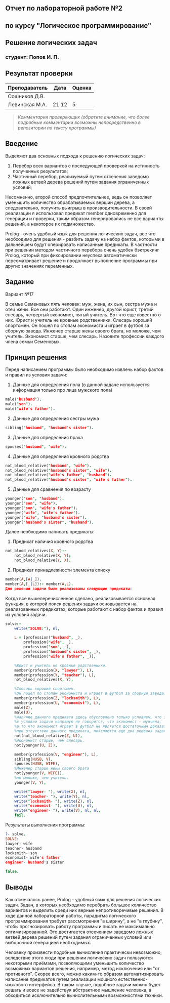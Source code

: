 ## Отчет по лабораторной работе №2
## по курсу "Логическое программирование"

## Решение логических задач

### студент: Попов И. П.

## Результат проверки

| Преподаватель     | Дата         |  Оценка       |
|-------------------|--------------|---------------|
| Сошников Д.В. |              |               |
| Левинская М.А.|    21.12     |      5        |

> *Комментарии проверяющих (обратите внимание, что более подробные комментарии возможны непосредственно в репозитории по тексту программы)*


## Введение

Выделяют два основных подхода к решению логических задач:
1. Перебор всех вариантов с последующей проверкой на истинность полученных результатов;
2. Частичный перебор, реализуемый путем отсечения заведомо ложных ветвей дерева решений путем задания ограниченных условий;

Несомненно, второй способ предпочтительнее, ведь он позволяет уменьшить количество обрабатываемых вершин дерева, а следовательно, получить выигрыш в производительности. В своей реализации я использовал предикат member одновременно для генерации и проверки, таким образом генерировались не все варианты решений, а некоторое их подмножество.

Prolog - очень удобный язык для решения логических задач, все что необходимо для решения - разбить задачу на набор фактов, которыми в дальнейшем будут оперировать написанные предикаты. В частности при решении методом частичного перебора очень удобен бэктрекинг Prolog, который при фиксировании неуспеха автоматически пересматривает решение и продолжает выполнение программы при других значениях переменных.

## Задание
Вариант №17

В семье Семеновых пять человек: муж, жена, их сын, сестра мужа и отец жены. Все они работают. Один инженер, другой юрист, третий слесарь, четвертый экономист, пятый учитель. Вот что еще известно о них. Юрист и учитель не кровные родственники. Слесарь хороший спортсмен. Он пошел по стопам экономиста и играет в футбол за сборную завода. Инженер старше жены своего брата, но моложе, чем учитель. Экономист старше, чем слесарь. Назовите профессии каждого члена семьи Семеновых.

## Принцип решения

Перед написанием программы было необходимо извлечь набор фактов и правил из условия задачи:
 
1. Данные для определения пола (в данной задаче используется информация только про лица мужского пола)
```prolog
male("husband").
male("son").
male("wife's father").
```
2. Данные для определения сестры мужа
```prolog
sibling("husband", "husband's sister").
```
3. Данные для определения брака
```prolog
spouses("husband", "wife").
```

4. Данные для определения кровного родства
```prolog
not_blood_relative("husband", "wife").
not_blood_relative("husband's sister", "wife").
not_blood_relative("wife's father", "husband").
not_blood_relative("husband's sister", "wife's father").
```

5. Данные для сравнения по возрасту
```prolog
younger("son", "husband").
younger("son", "wife").
younger("son", "wife's father").
younger("wife", "wife's father").
younger("wife", "husband's sister").
younger("husband's sister", "husband").
```
Далее необходимо написать предикаты:

1. Предикат наличия кровного родства
```prolog
not_blood_relatives(X, Y):- 
    not_blood_relative(X, Y); 
    not_blood_relative(Y, X).
```

2. Предикат принадлежности элемента списку
```prolog
member(A,[A|_]).
member(A,[_|L]):- member(A,L).
Для решения задачи были реализованы следующие предикаты:
```
Когда все вышеперечисленное сделано, реализовывается основная функция, в которой поиск решения задачи основывается на реализованных предикатах, которые работают с набор фактов и правил из условия задачи.
```prolog
solve:-  
    write("SOLVE:"), nl,

    L = [profession("husband", _), 
        profession("wife", _), 
        profession("son", _), 
        profession("husband's sister", _), 
        profession("wife's father", _)],

    %Юрист и учитель не кровные родственники.
    member(profession(X, "lawyer"), L),  
    member(profession(Y, "teacher"), L),
    not_blood_relatives(X, Y), 

    %Слесарь хороший спортсмен. 
    %Он пошел по стопам экономиста и играет в футбол за сборную завода.
    member(profession(Z, "locksmith"), L),
    member(profession(U, "economist"), L),
    male(Z),
    male(U),
    %наличие данного предиката здесь обусловлено только условием, что задача имеет одно решение.
    %в условии задачи напрямую не говорится, что экономист - мужчина, 
    %а то что экономист играет в футбол не является достаточным доказательством этого.
    %при отсутствии данного предиката, появляются еще два решения задачи.
    not(not_blood_relative(Z, U)),
    %Экономист старше, чем слесарь.
    not(younger(U, Z)), 

    member(profession(V, "engineer"), L),
    sibling(HUSB, V),
    spouses(HUSB, WIFE),
    %Инженер старше жены своего брата
    not(younger(V, WIFE)),
    %но моложе, чем учитель.
    younger(V, Y),

    write("lawyer- "), write(X), nl,
    write("teacher- "), write(Y), nl,
    write("locksmith- "), write(Z), nl,
    write("economist- "), write(U), nl,
    write("engineer- "), write(V), nl, nl,
    fail.
```

Результаты выполнения программы:
```prolog
?- solve.
SOLVE:
lawyer- wife
teacher- husband
locksmith- son
economist- wife's father
engineer- husband's sister

false.
```

## Выводы

Как отмечалось ранее, Prolog - удобный язык для решения логических задач. Задач, в которых необходимо перебрать большое количество вариантов и выделить среди них верные непротиворечивые решения. В ходе данной лабораторной работы, парадигма логического программирования требует рассмотрения "в ширину", а не "в глубину", чтобы прогнозировать работу программы и писать ее максимально оптимизированной. Это достигается отсечением заведомо ложных ветвей дерева решений путем задания ограниченных условий или выборочной генерацией необходимых.

Человеку произвести подобные вычисления практически невозможно, вследствие этого люди при решении логических задач пользуются некоторыми приёмами, позволяющими уменьшить количество возможных вариантов решения, например, метод исключения или "от противного". Скорее всего, можно каким-то образом автоматизировать написание предикатов путем реализации мощного естественно-языкового интерфейса. В таком случае, подобные задачи можно будет решать и вовсе не задействуя абстрактное мышление человека, а обходиться исключительно вычислительными возможностями техники.




